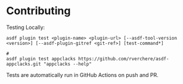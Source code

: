 # Contributing

Testing Locally:

```shell
asdf plugin test <plugin-name> <plugin-url> [--asdf-tool-version <version>] [--asdf-plugin-gitref <git-ref>] [test-command*]

#
asdf plugin test appclacks https://github.com/rverchere/asdf-appclacks.git "appclacks --help"
```

Tests are automatically run in GitHub Actions on push and PR.
